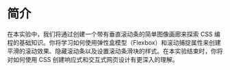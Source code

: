 # 简介

在本实验中，我们将通过创建一个带有垂直滚动条的简单图像画廊来探索 CSS 编程的基础知识。你将学习如何使用弹性盒模型（Flexbox）和滚动捕捉属性来创建平滑的滚动效果、隐藏滚动条以及设置滚动条滑块的样式。在本实验结束时，你将对如何使用 CSS 创建响应式和交互式网页设计有更深入的理解。

